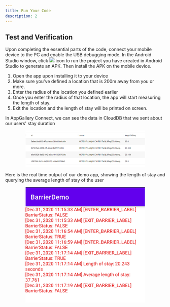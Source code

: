```yaml
---
title: Run Your Code
description: 2
---
```


<h2><strong>Test and Verification</strong></h2>
<p>Upon completing the essential parts of the code, connect your mobile device to the PC and enable the USB debugging mode. In the Android Studio window, click   <img style="width: 19.00px" src="https://raw.githubusercontent.com/bekiryavuzkoc/testRepo/gh-pages/assets/run_image.png" onclick="imageclick(src)">    icon to run the project you have created in Android Studio to generate an APK. Then install the APK on the mobile device.</p>

<ol type="1">
	<li>Open the app upon installing it to your device</li>
	<li>Make sure you've defined a location that is 200m away from you or more.</li>
	<li> Enter the radius of the location you defined earlier </li>
  <li>Once you enter the radius of that location, the app will start measuring the length of stay.</li>
  <li>Exit the location and the length of stay will be printed on screen.</li>
</ol>

In AppGallery Connect, we can see the data in CloudDB that we sent about our users' stay duration
<center><img style="width: 376.00px" src="https://raw.githubusercontent.com/tolunayozturk/testRepo/gh-pages/assets/13.png" onclick="imageclick(src)"></center>

Here is the real time output of our demo app, showing the length of stay and querying the average length of stay of the user
<center><img style="width: 376.00px" src="https://raw.githubusercontent.com/tolunayozturk/testRepo/gh-pages/assets/12.png" onclick="imageclick(src)"></center>
